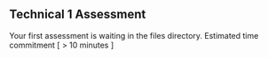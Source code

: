 ## Technical 1 Assessment

Your first assessment is waiting in the files directory.  Estimated time commitment [ > 10 minutes ]
